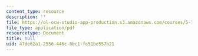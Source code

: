 ```yaml
---
content_type: resource
description: ''
file: https://ol-ocw-studio-app-production.s3.amazonaws.com/courses/5-73-quantum-mechanics-i-fall-2018/47de62a12556446c8bc1fe51be557b21_MIT5_73F18_Lec17.pdf
file_type: application/pdf
resourcetype: Document
title: null
uid: 47de62a1-2556-446c-8bc1-fe51be557b21
---
```

